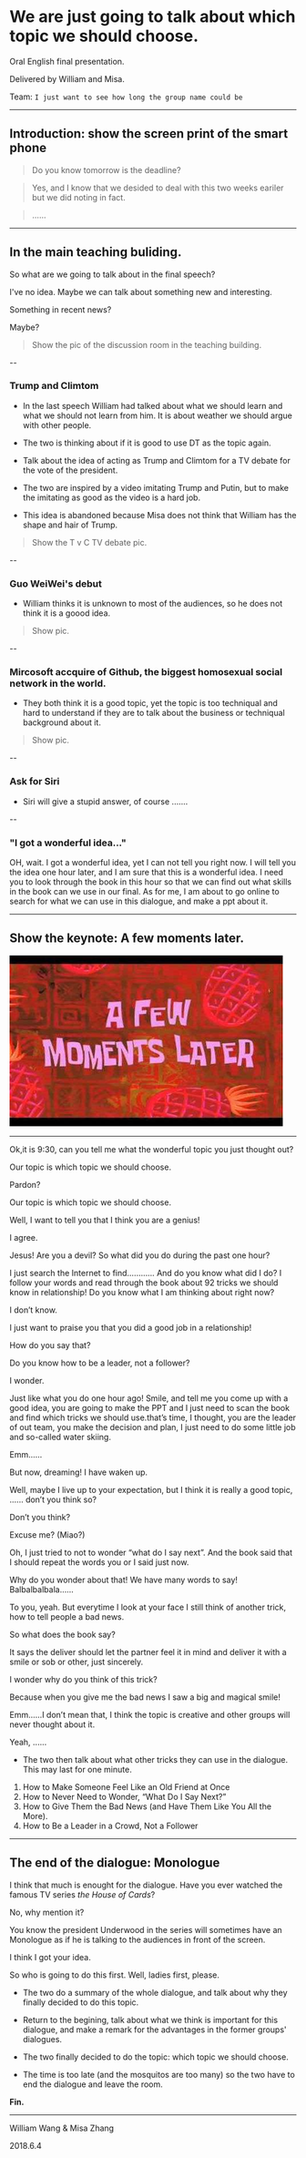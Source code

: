 # We are just going to talk about which topic we should choose.

Oral English final presentation.

Delivered by William and Misa.

Team: `I just want to see how long the group name could be`

---

## Introduction: show the screen print of the smart phone

> Do you know tomorrow is the deadline?

> Yes, and I know that we desided to deal with this two weeks eariler but we did noting in fact.

> ......

---

## In the main teaching buliding.

So what are we going to talk about in the final speech?

I've no idea. Maybe we can talk about something new and interesting.

Something in recent news?

Maybe?

> Show the pic of the discussion room in the teaching building.

--

### Trump and Climtom

* In the last speech William had talked about what we should learn and what we should not learn from him. It is about weather we should argue with other people.

* The two is thinking about if it is good to use DT as the topic again.

* Talk about the idea of acting as Trump and Climtom for a TV debate for the vote of the president.

* The two are inspired by a video imitating Trump and Putin, but to make the imitating as good as the video is a hard job.

* This idea is abandoned because Misa does not think that William has the shape and hair of Trump.

> Show the T v C TV debate pic. 

--

### Guo WeiWei's debut

* William thinks it is unknown to most of the audiences, so he does not think it is a goood idea.

> Show pic.

--

### Mircosoft accquire of Github, the biggest homosexual social network in the world.

* They both think it is a good topic, yet the topic is too techniqual and hard to understand if they are to talk about the business or techniqual background about it.

> Show pic.

--

### Ask for Siri

* Siri will give a stupid answer, of course .......

--

### "I got a wonderful idea..."

OH, wait. I got a wonderful idea, yet I can not tell you right now. I will tell you the idea one hour later, and I am sure that this is a wonderful idea. I need you to look through the book in this hour so that we can find out what skills in the book can we use in our final. As for me, I am about to go online to search for what we can use in this dialogue, and make a ppt about it.

---

## Show the keynote: A few moments later.

![aml.jpg](aml.jpg)

---

Ok,it is 9:30, can you tell me what the wonderful topic you just thought out?

Our topic is which topic we should choose.

Pardon?

Our topic is which topic we should choose.

Well, I want to tell you that I think you are a genius!

I agree.

Jesus! Are you a devil? So what did you do during the past one hour?

I just search the Internet to find………… And do you know what did I do? I follow your words and read through the book about 92 tricks we should know in relationship! Do you know what I am thinking about right now?

I don’t know.

I just want to praise you that you did a good job in a relationship!

How do you say that?

Do you know how to be a leader, not a follower?

I wonder.

Just like what you do one hour ago! Smile, and tell me you come up with a good idea, you are going to make the PPT and I just need to scan the book and find which tricks we should use.that’s time, I thought, you are the leader of out team, you make the decision and plan, I just need to do some little job and so-called water skiing.

Emm……

But now, dreaming! I have waken up.

Well, maybe I live up to your expectation, but I think it is really a good topic, ...... don’t you think so? 

Don’t you think?

Excuse me? (Miao?)

Oh, I just tried to not to wonder “what do I say next”. And the book said that I should repeat the words you or I said just now.

Why do you wonder about that! We have many words to say! Balbalbalbala……

To you, yeah. But everytime I look at your face I still think of another trick, how to tell people a bad news.

So what does the book say?

It says the deliver should let the partner feel it in mind and deliver it with a smile or sob or other, just sincerely.

I wonder why do you think of this trick?

Because when you give me the bad news I saw a big and magical smile!

Emm……I don’t mean that, I think the topic is creative and other groups will never thought about it.

Yeah, ......

* The two then talk about what other tricks they can use in the dialogue. This may last for one minute.

1. How to Make Someone Feel Like an Old Friend at Once
1. How to Never Need to Wonder, “What Do I Say Next?”
1. How to Give Them the Bad News (and Have Them Like You All the More).
1. How to Be a Leader in a Crowd, Not a Follower   



---

## The end of the dialogue: Monologue

I think that much is enought for the dialogue. Have you ever watched the famous TV series *the House of Cards*?

No, why mention it?

You know the president Underwood in the series will sometimes have an Monologue as if he is talking to the audiences in front of the screen.

I think I got your idea.

So who is going to do this first. Well, ladies first, please.

* The two do a summary of the whole dialogue, and talk about why they finally decided to do this topic.

<!-- 拍这洗头水广告的时候，其实我是拒绝的。因为，你不能让我拍，我就马上去拍，第一我要试一下，因为我不愿意拍完了以后再加一些特技上去，头发“咣”一下，很亮、很柔，这样观众出来一定会骂我，根本没有这样的头发，就证明上面那个是假的。后来我也经过证实他们确实是中药的，我用了大概一个月左右，感觉还不错，后来我在拍的时候也要求他们不要加特技，因为我要让观众看到，我用完之后是这个样子，你们用完之后也会是这个样子！ -->

* Return to the begining, talk about what we think is important for this dialogue, and make a remark for the advantages in the former groups' dialogues.

* The two finally decided to do the topic: which topic we should choose.

* The time is too late (and the mosquitos are too many) so the two have to end the dialogue and leave the room.

**Fin.**

---

William Wang & Misa Zhang

2018.6.4
